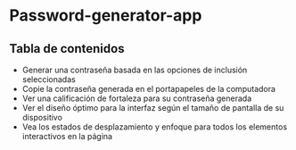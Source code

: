 # Password-generator-app


## Tabla de contenidos

<ul>
    <li>Generar una contraseña basada en las opciones de inclusión seleccionadas</li>
    <li>Copie la contraseña generada en el portapapeles de la computadora</li>
    <li>Ver una calificación de fortaleza para su contraseña generada </li>
    <li>Ver el diseño óptimo para la interfaz según el tamaño de pantalla de su dispositivo </li>
    <li>Vea los estados de desplazamiento y enfoque para todos los elementos interactivos en la página </li>    
</ul>

